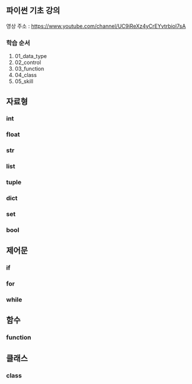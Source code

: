 파이썬 기초 강의
---
영상 주소 : https://www.youtube.com/channel/UC9iReXz4yCrEYvtrbiol7sA

### 학습 순서
1. 01_data_type
2. 02_control
3. 03_function
4. 04_class
5. 05_skill 

## 자료형
### int
  
### float
  
### str
  
### list
  
### tuple
  
### dict
  
### set
  
### bool
  
  
## 제어문
### if
  
### for
  
### while
  

## 함수
### function
  

## 클래스
### class

## 